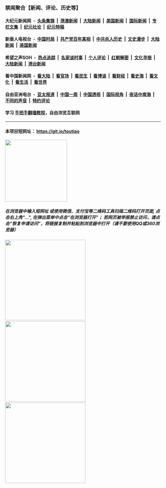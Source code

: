 ### 禁闻聚合【新闻、评论、历史等】

#### 大纪元新闻网 &nbsp;-&nbsp; [头条集锦](indexes/E头条集锦.md?t=03081903) &nbsp;|&nbsp; [港澳新闻](indexes/E港澳新闻.md?t=03081903)  &nbsp;|&nbsp; [大陆新闻](indexes/E大陆新闻.md?t=03081903) &nbsp;|&nbsp; [美国新闻](indexes/E美国新闻.md?t=03081903) &nbsp;|&nbsp; [国际新闻](indexes/E国际新闻.md?t=03081903) &nbsp;|&nbsp; [专栏文集](indexes/E专栏文集.md?t=03081903) &nbsp;|&nbsp; [纪元社论](indexes/E纪元社论.md?t=03081903) &nbsp;|&nbsp; [纪元特稿](indexes/E纪元特稿.md?t=03081903) 

#### 新唐人电视台 &nbsp;-&nbsp; [中国时局](indexes/N中国时局.md?t=03081903) &nbsp;|&nbsp; [共产党百年真相](indexes/N共产党百年真相.md?t=03081903) &nbsp;|&nbsp; [中共杀人历史](indexes/N中共杀人历史.md?t=03081903) &nbsp;|&nbsp; [文史漫步](indexes/N文史漫步.md?t=03081903) &nbsp;|&nbsp; [大陆新闻](indexes/N大陆新闻.md?t=03081903) &nbsp;|&nbsp; [美国新闻](indexes/N美国新闻.md?t=03081903)

#### 希望之声SOH &nbsp;-&nbsp; [热点追踪](indexes/H热点追踪.md?t=03081903) &nbsp;|&nbsp; [名家谈时事](indexes/H名家谈时事.md?t=03081903) &nbsp;|&nbsp; [个人评论](indexes/H个人评论.md?t=03081903)  &nbsp;|&nbsp; [红朝解密](indexes/H红朝解密.md?t=03081903) &nbsp;|&nbsp; [文化寻根](indexes/H文化寻根.md?t=03081903) &nbsp;|&nbsp; [大陆新闻](indexes/H大陆新闻.md?t=03081903) &nbsp;|&nbsp; [港台新闻](indexes/H港台新闻.md?t=03081903)

#### 看中国新闻网 &nbsp;-&nbsp; [看大陆](indexes/S看大陆.md?t=03081903) &nbsp;|&nbsp; [看官场](indexes/S看官场.md?t=03081903) &nbsp;|&nbsp; [看民生](indexes/S看民生.md?t=03081903)  &nbsp;|&nbsp; [看博谈](indexes/S看博谈.md?t=03081903) &nbsp;|&nbsp; [看财经](indexes/S看财经.md?t=03081903) &nbsp;|&nbsp; [看史海](indexes/S看史海.md?t=03081903) &nbsp;|&nbsp; [看文化](indexes/S看文化.md?t=03081903) &nbsp;|&nbsp; [看生活](indexes/S看生活.md?t=03081903) &nbsp;|&nbsp; [看世界](indexes/S看世界.md?t=03081903)

#### 自由亚洲电台 &nbsp;-&nbsp; [亚太报道](indexes/R亚太报道.md?t=03081903) &nbsp;|&nbsp; [中国一周](indexes/R中国一周.md?t=03081903) &nbsp;|&nbsp; [中国透视](indexes/R中国透视.md?t=03081903)  &nbsp;|&nbsp; [国际视角](indexes/R国际视角.md?t=03081903) &nbsp;|&nbsp; [夜话中南海](indexes/R夜话中南海.md?t=03081903) &nbsp;|&nbsp; [不同的声音](indexes/R不同的声音.md?t=03081903) &nbsp;|&nbsp; [特约评论](indexes/R特约评论.md?t=03081903)

#### 学习 [手把手翻墙教程](https://github.com/gfw-breaker/guides/wiki)，自由浏览互联网

----

#### 本项目短网址： https://git.io/toutiao
<img src="https://raw.githubusercontent.com/gfw-breaker/banned-news/master/scripts/img/qr.png" width="200px"/>  

##### 在浏览器中输入短网址 或使用微信、支付宝等二维码工具扫描二维码打开页面, 点击右上角"...", 在弹出菜单中点击“在浏览器打开”； 若网页被举报禁止访问，请点击“恢复申请访问”，将链接复制并粘贴到浏览器中打开（请不要使用QQ或360浏览器）

<img src="https://raw.githubusercontent.com/gfw-breaker/banned-news/master/scripts/img/1.png" width="260px"/> &nbsp; <img src="https://raw.githubusercontent.com/gfw-breaker/banned-news/master/scripts/img/2.png" width="260px"/> &nbsp; <img src="https://raw.githubusercontent.com/gfw-breaker/banned-news/master/scripts/img/3.png" width="260px"/>

